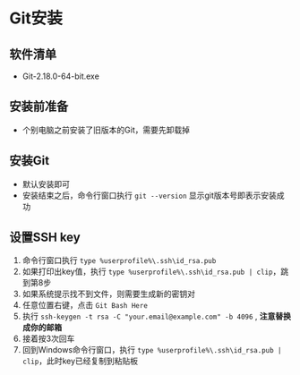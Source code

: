 # Git安装
## 软件清单
* Git-2.18.0-64-bit.exe


## 安装前准备
* 个别电脑之前安装了旧版本的Git，需要先卸载掉

## 安装Git
* 默认安装即可
* 安装结束之后，命令行窗口执行 `git --version` 显示git版本号即表示安装成功

## 设置SSH key
1. 命令行窗口执行 `type %userprofile%\.ssh\id_rsa.pub`
1. 如果打印出key值，执行 `type %userprofile%\.ssh\id_rsa.pub | clip`，跳到第8步
1. 如果系统提示找不到文件，则需要生成新的密钥对
1. 任意位置右键，点击 `Git Bash Here`
1. 执行 `ssh-keygen -t rsa -C "your.email@example.com" -b 4096` , **注意替换成你的邮箱**
1. 接着按3次回车
1. 回到Windows命令行窗口，执行 `type %userprofile%\.ssh\id_rsa.pub | clip`，此时key已经复制到粘贴板

